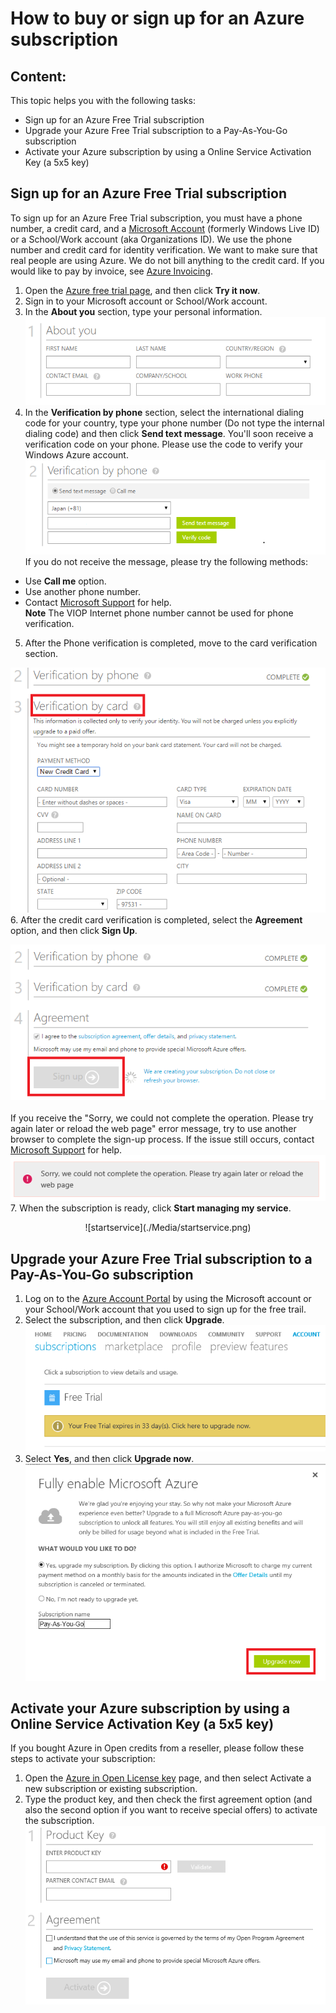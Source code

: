 <properties 
	pageTitle="How to buy or sign up for an Azure subscription" 
	description="Describes How to buy or sign up for an Azure subscription" 
	services="billing" 
	documentationCenter="" 
	authors="genli" 
	manager="jarrettr" 
	editor="curtand"/>

<tags 
	ms.service="billing" 
	ms.workload="/" 
	ms.tgt_pltfrm="na" 
	ms.devlang="na" 
	ms.topic="billing" 
	ms.date="08/13/2015" 
	ms.author="genli"/>
# How to buy or sign up for an Azure subscription
## Content:

This topic helps you with the following tasks:

* Sign up for an Azure Free Trial subscription
* Upgrade your Azure Free Trial subscription to a Pay-As-You-Go subscription
* Activate your Azure subscription by using a Online Service Activation Key (a 5x5 key)

## Sign up for an Azure Free Trial subscription
To sign up for an Azure Free Trial subscription, you must have a phone number, a credit card, and a [Microsoft Account](https://www.microsoft.com/en-us/account/faq.aspx) (formerly Windows Live ID) or a School/Work account (aka Organizations ID).  We use the phone number and credit card for identity verification. We want to make sure that real people are using Azure. We do not bill anything to the credit card.  If you would like to pay by invoice, see [Azure Invoicing](http://azure.microsoft.com/en-us/pricing/invoicing/).

1. Open the [Azure free trial page](https://azure.microsoft.com/en-us/pricing/free-trial/), and then click **Try it now**.
2. Sign in to your Microsoft account or School/Work account.
3. In the **About you** section, type your personal information. ![The screenshow of personal information](./Media/AboutYou.png)
4. In the **Verification by phone** section, select the international dialing code for your country, type your phone number (Do not type the internal dialing code) and then click **Send text message**. You'll soon receive a verification code on your phone. Please use the code to verify your Windows Azure account.  
![the screenshot about phone verification](./Media/PhoneVerify.png)</br>
If you do not receive the message, please try the following methods:
 * Use **Call me** option.
 * Use another phone number.
 * Contact [Microsoft Support](http://go.microsoft.com/fwlink/?linkid=544831&clcid=0x409) for help.  
**Note** The VIOP Internet phone number cannot be used for phone verification.
5. After the Phone verification is completed, move to the card
 verification section.

 ![cardverify](./Media/VardVerify.png)</br>
6. After the credit card verification is completed, select the **Agreement** option, and then click **Sign Up**. <center>![Signup](./Media/Signup.png)</center></br>
If you receive the "Sorry, we could not complete the operation. Please try again later or reload the web page" error message, try to use another browser to complete the sign-up process.  If the issue still occurs, contact [Microsoft Support](http://go.microsoft.com/fwlink/?linkid=544831&clcid=0x409) for help. </br>
![signuperror1](./Media/signuperror1.png)
7. When the subscription is ready, click **Start managing my service**.
<center>![startservice](./Media/startservice.png)</center>

## Upgrade your Azure Free Trial subscription to a Pay-As-You-Go subscription

1. Log on to the [Azure Account Portal](https://account.windowsazure.com/subscriptions) by using the Microsoft account or your School/Work account that you used to sign up for the free trail.
2. Select the subscription, and then click **Upgrade**.</br>![billpage](./Media/billpage.png)
3. Select **Yes**, and then click **Upgrade now**. </br>![upgrade](./Media/Upgrade.png)

## Activate your Azure subscription by using a Online Service Activation Key (a 5x5 key)

If you bought Azure in Open credits from a reseller, please follow these steps to activate your subscription:

1. Open the [Azure in Open License key](http://azure.microsoft.com/en-us/offers/ms-azr-0111p/) page, and then select Activate a new subscription or existing subscription.
2. Type the product key, and then check the first agreement option (and also the second option if you want to receive special offers) to activate the subscription.</br>![OSA KEY](./Media/OSAkey.png)
